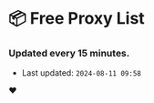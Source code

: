 # :package: Free Proxy List
### Updated every 15 minutes.

- Last updated: `2024-08-11 09:58`

:heart:
